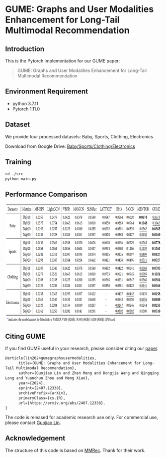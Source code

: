 # GUME: Graphs and User Modalities Enhancement for Long-Tail Multimodal Recommendation

<!-- PROJECT LOGO -->

## Introduction

This is the Pytorch implementation for our GUME paper:

>GUME: Graphs and User Modalities Enhancement for Long-Tail Multimodal Recommendation

## Environment Requirement
- python 3.7.11
- Pytorch 1.11.0

## Dataset

We provide four processed datasets: Baby, Sports, Clothing, Electronics.

Download from Google Drive: [Baby/Sports/Clothing/Electronics](https://drive.google.com/drive/folders/1_j7du9KX30S9PwX8jmHlTmhxOof5WTnS?role=writer)

## Training
  ```
  cd ./src
  python main.py
  ```
## Performance Comparison
<img src="image/result.png" width="900px" height="380px"/>

## Citing GUME
If you find GUME useful in your research, please consider citing our [paper](https://arxiv.org/abs/2407.12338).
```
@article{lin2024gumegraphsusermodalities,
      title={GUME: Graphs and User Modalities Enhancement for Long-Tail Multimodal Recommendation}, 
      author={Guojiao Lin and Zhen Meng and Dongjie Wang and Qingqing Long and Yuanchun Zhou and Meng Xiao},
      year={2024},
      eprint={2407.12338},
      archivePrefix={arXiv},
      primaryClass={cs.IR},
      url={https://arxiv.org/abs/2407.12338}, 
}
```
The code is released for academic research use only. For commercial use, please contact [Guojiao Lin](guojiaolin37@gmail.com).

## Acknowledgement
The structure of this code is  based on [MMRec](https://github.com/enoche/MMRec). Thank for their work.
